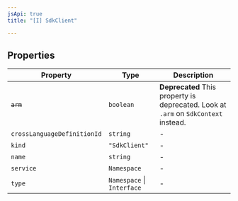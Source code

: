 ```yaml
---
jsApi: true
title: "[I] SdkClient"

---
```

## Properties

| Property | Type | Description |
| ------ | ------ | ------ |
| ~~`arm`~~ | `boolean` | **Deprecated** This property is deprecated. Look at `.arm` on `SdkContext` instead. |
| `crossLanguageDefinitionId` | `string` | - |
| `kind` | `"SdkClient"` | - |
| `name` | `string` | - |
| `service` | `Namespace` | - |
| `type` | `Namespace` \| `Interface` | - |
